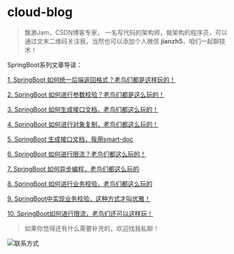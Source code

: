 # cloud-blog

> 飘渺Jam，CSDN博客专家，
> 一名写代码的架构师，做架构的程序员，可以通过文末二维码关注我，当然也可以添加个人微信 **jianzh5**，咱们一起聊技术！

SpringBoot系列文章导读：

[1. SpringBoot 如何统一后端返回格式？老鸟们都是这样玩的！](https://javadaily.cn/post/2022012758/2fed6f3dba49/)

[2. SpringBoot 如何进行参数校验？老鸟们都是这么玩的！](https://javadaily.cn/post/2022012731/dc48fbdfae7c/)

[3. SpringBoot 如何生成接口文档，老鸟们都这么玩的！](https://javadaily.cn/post/2022012855/9f304e4c289a/)

[4. SpringBoot 如何进行对象复制，老鸟们都这么玩的！](https://javadaily.cn/post/2022012824/f332ef1de4a5/)

[5. SpringBoot 生成接口文档，我用smart-doc](https://javadaily.cn/post/2022020859/b0c2c010bcfb/)

[6. SpringBoot 如何进行限流？老鸟们都这么玩的！](https://javadaily.cn/post/2022012841/b7425186d4ab/)

[7. SpringBoot 如何异步编程，老鸟们都这么玩的](https://javadaily.cn/post/2022012817/d0442bc8573f/)

[8. SpringBoot 如何进行业务校验，老鸟们都这么玩的](https://javadaily.cn/post/2022012849/1787b5760f92/)

[9. SpringBoot中实现业务校验，这种方式才叫优雅！](https://javadaily.cn/post/2022020916/01a7b0039826/)

[10. SpringBoot如何进行限流，老鸟们还可以这样玩！](https://javadaily.cn/post/2022051725/4828d38750c4/)


> 如果你觉得还有什么需要补充的，欢迎找我私聊！


![联系方式](https://b3logfile.com/file/2021/01/image-a3579d1a.png)

